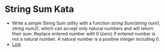 ﻿# String Sum Kata

- Write a simple String Sum utility with a function *string Sum(string num1, string num2)*, which can accept 
  only natural numbers and will return their sum. Replace entered number with 0 (zero) if entered number is
  not a natural number. A natural number is a positive integer including 0.
- [Link](https://github.com/garora/TDD-Katas#string-sum-kata)